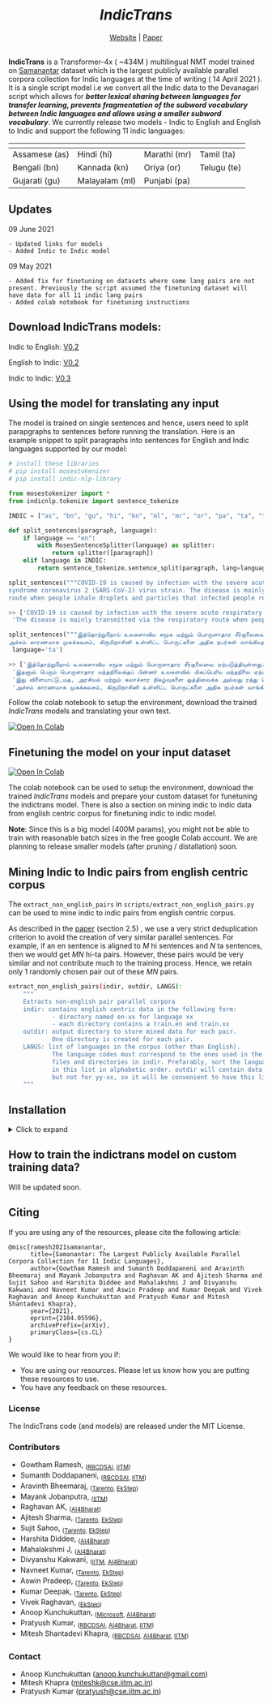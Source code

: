 <div align="center">
	<h1><b><i>IndicTrans</i></b></h1>
	<a href="http://indicnlp.ai4bharat.org/samanantar">Website</a> |
	<a href="https://arxiv.org/abs/2104.05596">Paper</a><br><br>
</div>

**IndicTrans** is a Transformer-4x ( ~434M ) multilingual NMT model trained on [Samanantar](https://indicnlp.ai4bharat.org/samanantar) dataset which is the largest publicly available parallel corpora collection for Indic languages at the time of writing ( 14 April 2021 ). It is a single script model i.e we convert all the Indic data to the Devanagari script which allows for ***better lexical sharing between languages for transfer learning, prevents fragmentation of the subword vocabulary between Indic languages and allows using a smaller subword vocabulary***. We currently release two models - Indic to English and English to Indic and support the following 11 indic languages:

| <!-- -->  | <!-- --> | <!-- --> | <!-- --> |
| ------------- | ------------- | ------------- | ------------- |
| Assamese (as)  | Hindi (hi) | Marathi (mr) | Tamil (ta)|
| Bengali (bn) | Kannada (kn)| Oriya (or) | Telugu (te)|
| Gujarati (gu) | Malayalam (ml) | Punjabi (pa) |


## Updates

09 June 2021
```
- Updated links for models
- Added Indic to Indic model
```

09 May 2021
```
- Added fix for finetuning on datasets where some lang pairs are not present. Previously the script assumed the finetuning dataset will have data for all 11 indic lang pairs
- Added colab notebook for finetuning instructions
```


## Download IndicTrans models:

Indic to English: [V0.2](https://storage.googleapis.com/samanantar-public/V0.2/models/indic-en.zip)

English to Indic: [V0.2](https://storage.googleapis.com/samanantar-public/V0.2/models/en-indic.zip)

Indic to Indic:   [V0.3](https://storage.googleapis.com/samanantar-public/V0.3/models/m2m.zip)


## Using the model for translating any input

The model is trained on single sentences and hence, users need to split parapgraphs to sentences before running the translation. Here is an example snippet to split paragraphs into sentences for English and Indic languages supported by our model:
```python
# install these libraries
# pip install mosestokenizer
# pip install indic-nlp-library

from mosestokenizer import *
from indicnlp.tokenize import sentence_tokenize

INDIC = ["as", "bn", "gu", "hi", "kn", "ml", "mr", "or", "pa", "ta", "te"]

def split_sentences(paragraph, language):
    if language == "en":
        with MosesSentenceSplitter(language) as splitter:
            return splitter([paragraph])
    elif language in INDIC:
        return sentence_tokenize.sentence_split(paragraph, lang=language)

split_sentences("""COVID-19 is caused by infection with the severe acute respiratory
syndrome coronavirus 2 (SARS-CoV-2) virus strain. The disease is mainly transmitted via the respiratory
route when people inhale droplets and particles that infected people release as they breathe, talk, cough, sneeze, or sing. """, language='en')

>> ['COVID-19 is caused by infection with the severe acute respiratory syndrome coronavirus 2 (SARS-CoV-2) virus strain.',
 'The disease is mainly transmitted via the respiratory route when people inhale droplets and particles that infected people release as they breathe, talk, cough, sneeze, or sing.']

split_sentences("""இத்தொற்றுநோய் உலகளாவிய சமூக மற்றும் பொருளாதார சீர்குலைவை ஏற்படுத்தியுள்ளது.இதனால் பெரும் பொருளாதார மந்தநிலைக்குப் பின்னர் உலகளவில் மிகப்பெரிய மந்தநிலை ஏற்பட்டுள்ளது. இது விளையாட்டு,மத, அரசியல் மற்றும் கலாச்சார நிகழ்வுகளை ஒத்திவைக்க அல்லது ரத்து செய்ய வழிவகுத்தது.
அச்சம் காரணமாக முகக்கவசம், கிருமிநாசினி உள்ளிட்ட பொருட்களை அதிக நபர்கள் வாங்கியதால் விநியோகப் பற்றாக்குறை ஏற்பட்டது.""",
 language='ta')

>> ['இத்தொற்றுநோய் உலகளாவிய சமூக மற்றும் பொருளாதார சீர்குலைவை ஏற்படுத்தியுள்ளது.',
 'இதனால் பெரும் பொருளாதார மந்தநிலைக்குப் பின்னர் உலகளவில் மிகப்பெரிய மந்தநிலை ஏற்பட்டுள்ளது.',
 'இது விளையாட்டு,மத, அரசியல் மற்றும் கலாச்சார நிகழ்வுகளை ஒத்திவைக்க அல்லது ரத்து செய்ய வழிவகுத்தது.',
 'அச்சம் காரணமாக முகக்கவசம், கிருமிநாசினி உள்ளிட்ட பொருட்களை அதிக நபர்கள் வாங்கியதால் விநியோகப் பற்றாக்குறை ஏற்பட்டது.']


```

Follow the colab notebook to setup the environment, download the trained _IndicTrans_ models and translating your own text.

[![Open In Colab](https://colab.research.google.com/assets/colab-badge.svg)](https://colab.research.google.com/github/AI4Bharat/indicTrans/blob/main/indictrans_fairseq_inference.ipynb)


## Finetuning the model on your input dataset

[![Open In Colab](https://colab.research.google.com/assets/colab-badge.svg)](https://colab.research.google.com/github/AI4Bharat/indicTrans/blob/main/indicTrans_Finetuning.ipynb)

The colab notebook can be used to setup the environment, download the trained _IndicTrans_ models and prepare your custom dataset for funetuning the indictrans model. There is also a section on mining indic to indic data from english centric corpus for finetuning indic to indic model.

**Note**: Since this is a big model (400M params), you might not be able to train with reasonable batch sizes in the free google Colab account. We are planning to release smaller models (after pruning / distallation) soon.

## Mining Indic to Indic pairs from english centric corpus

The `extract_non_english_pairs` in `scripts/extract_non_english_pairs.py` can be used to mine indic to indic pairs from english centric corpus.

As described in the [paper](https://arxiv.org/pdf/2104.05596.pdf) (section 2.5) , we use a very strict deduplication criterion to avoid the creation of very similar parallel sentences. For example, if an en sentence is aligned to *M* hi sentences and *N* ta sentences, then we would get *MN* hi-ta pairs. However, these pairs would be very similar and not contribute much to the training process. Hence, we retain only 1 randomly chosen pair out of these *MN* pairs.

```bash
extract_non_english_pairs(indir, outdir, LANGS):
    """
    Extracts non-english pair parallel corpora
    indir: contains english centric data in the following form:
            - directory named en-xx for language xx
            - each directory contains a train.en and train.xx
    outdir: output directory to store mined data for each pair.
            One directory is created for each pair.
    LANGS: list of languages in the corpus (other than English).
            The language codes must correspond to the ones used in the
            files and directories in indir. Prefarably, sort the languages
            in this list in alphabetic order. outdir will contain data for xx-yy,
            but not for yy-xx, so it will be convenient to have this list in sorted order.
    """
```

## Installation
<details><summary>Click to expand </summary>

```bash
cd indicTrans
git clone https://github.com/anoopkunchukuttan/indic_nlp_library.git
git clone https://github.com/anoopkunchukuttan/indic_nlp_resources.git
git clone https://github.com/rsennrich/subword-nmt.git
# install required libraries
pip install sacremoses pandas mock sacrebleu tensorboardX pyarrow indic-nlp-library

# Install fairseq from source
git clone https://github.com/pytorch/fairseq.git
cd fairseq
pip install --editable ./

```
</details>

## How to train the indictrans model on custom training data?

Will be updated soon.


## Citing

If you are using any of the resources, please cite the following article:
```
@misc{ramesh2021samanantar,
      title={Samanantar: The Largest Publicly Available Parallel Corpora Collection for 11 Indic Languages},
      author={Gowtham Ramesh and Sumanth Doddapaneni and Aravinth Bheemaraj and Mayank Jobanputra and Raghavan AK and Ajitesh Sharma and Sujit Sahoo and Harshita Diddee and Mahalakshmi J and Divyanshu Kakwani and Navneet Kumar and Aswin Pradeep and Kumar Deepak and Vivek Raghavan and Anoop Kunchukuttan and Pratyush Kumar and Mitesh Shantadevi Khapra},
      year={2021},
      eprint={2104.05596},
      archivePrefix={arXiv},
      primaryClass={cs.CL}
}
```

We would like to hear from you if:

- You are using our resources. Please let us know how you are putting these resources to use.
- You have any feedback on these resources.



### License

The IndicTrans code (and models) are released under the MIT License.


### Contributors

- Gowtham Ramesh, <sub>([RBCDSAI](https://rbcdsai.iitm.ac.in), [IITM](https://www.iitm.ac.in))</sub>
- Sumanth Doddapaneni, <sub>([RBCDSAI](https://rbcdsai.iitm.ac.in), [IITM](https://www.iitm.ac.in))</sub>
- Aravinth Bheemaraj, <sub>([Tarento](https://www.linkedin.com/company/tarento-group/), [EkStep](https://ekstep.in))</sub>
- Mayank Jobanputra, <sub>([IITM](https://www.iitm.ac.in))</sub>
- Raghavan AK, <sub>([AI4Bharat](https://ai4bharat.org))</sub>
- Ajitesh Sharma, <sub>([Tarento](https://www.linkedin.com/company/tarento-group/), [EkStep](https://ekstep.in))</sub>
- Sujit Sahoo, <sub>([Tarento](https://www.linkedin.com/company/tarento-group/), [EkStep](https://ekstep.in))</sub>
- Harshita Diddee, <sub>([AI4Bharat](https://ai4bharat.org))</sub>
- Mahalakshmi J, <sub>([AI4Bharat](https://ai4bharat.org))</sub>
- Divyanshu Kakwani, <sub>([IITM](https://www.iitm.ac.in), [AI4Bharat](https://ai4bharat.org))</sub>
- Navneet Kumar, <sub>([Tarento](https://www.linkedin.com/company/tarento-group/), [EkStep](https://ekstep.in))</sub>
- Aswin Pradeep, <sub>([Tarento](https://www.linkedin.com/company/tarento-group/), [EkStep](https://ekstep.in))</sub>
- Kumar Deepak, <sub>([Tarento](https://www.linkedin.com/company/tarento-group/), [EkStep](https://ekstep.in))</sub>
- Vivek Raghavan, <sub>([EkStep](https://ekstep.in))</sub>
- Anoop Kunchukuttan, <sub>([Microsoft](https://www.microsoft.com/en-in/), [AI4Bharat](https://ai4bharat.org))</sub>
- Pratyush Kumar, <sub>([RBCDSAI](https://rbcdsai.iitm.ac.in), [AI4Bharat](https://ai4bharat.org), [IITM](https://www.iitm.ac.in))</sub>
- Mitesh Shantadevi Khapra, <sub>([RBCDSAI](https://rbcdsai.iitm.ac.in), [AI4Bharat](https://ai4bharat.org), [IITM](https://www.iitm.ac.in))</sub>



### Contact

- Anoop Kunchukuttan ([anoop.kunchukuttan@gmail.com](mailto:anoop.kunchukuttan@gmail.com))
- Mitesh Khapra ([miteshk@cse.iitm.ac.in](mailto:miteshk@cse.iitm.ac.in))
- Pratyush Kumar ([pratyush@cse.iitm.ac.in](mailto:pratyush@cse.iitm.ac.in))
